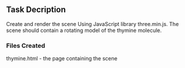 ## Task Decription

Create and render the scene Using JavaScript library three.min.js. The scene should contain a rotating model of the thymine molecule.

### Files Created

thymine.html - the page containing the scene
